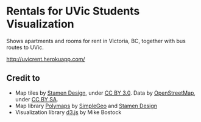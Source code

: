 Rentals for UVic Students Visualization
=======================================

Shows apartments and rooms for rent in Victoria, BC, together with bus routes to UVic.

http://uvicrent.herokuapp.com/


Credit to
---------

 * Map tiles by [Stamen Design](http://stamen.com), under [CC BY 3.0](http://creativecommons.org/licenses/by/3.0). Data by [OpenStreetMap](http://openstreetmap.org), under [CC BY SA](http://creativecommons.org/licenses/by-sa/3.0).
 * Map library [Polymaps](http://polymaps.org/) by [SimpleGeo](http://simplegeo.com/) and [Stamen Design](http://stamen.com/)
 * Visualization library [d3.js](http://mbostock.github.com/d3/) by Mike Bostock